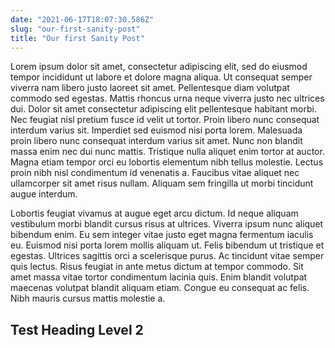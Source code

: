 ```yaml
---
date: "2021-06-17T18:07:30.586Z"
slug: "our-first-sanity-post"
title: "Our first Sanity Post"
---
```


Lorem ipsum dolor sit amet, consectetur adipiscing elit, sed do eiusmod tempor incididunt ut labore et dolore magna aliqua. Ut consequat semper viverra nam libero justo laoreet sit amet. Pellentesque diam volutpat commodo sed egestas. Mattis rhoncus urna neque viverra justo nec ultrices dui. Dolor sit amet consectetur adipiscing elit pellentesque habitant morbi. Nec feugiat nisl pretium fusce id velit ut tortor. Proin libero nunc consequat interdum varius sit. Imperdiet sed euismod nisi porta lorem. Malesuada proin libero nunc consequat interdum varius sit amet. Nunc non blandit massa enim nec dui nunc mattis. Tristique nulla aliquet enim tortor at auctor. Magna etiam tempor orci eu lobortis elementum nibh tellus molestie. Lectus proin nibh nisl condimentum id venenatis a. Faucibus vitae aliquet nec ullamcorper sit amet risus nullam. Aliquam sem fringilla ut morbi tincidunt augue interdum.

Lobortis feugiat vivamus at augue eget arcu dictum. Id neque aliquam vestibulum morbi blandit cursus risus at ultrices. Viverra ipsum nunc aliquet bibendum enim. Eu sem integer vitae justo eget magna fermentum iaculis eu. Euismod nisi porta lorem mollis aliquam ut. Felis bibendum ut tristique et egestas. Ultrices sagittis orci a scelerisque purus. Ac tincidunt vitae semper quis lectus. Risus feugiat in ante metus dictum at tempor commodo. Sit amet massa vitae tortor condimentum lacinia quis. Enim blandit volutpat maecenas volutpat blandit aliquam etiam. Congue eu consequat ac felis. Nibh mauris cursus mattis molestie a.

## Test Heading Level 2